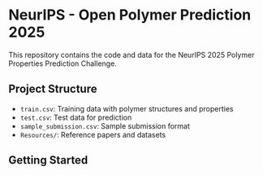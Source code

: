 # NeurIPS - Open Polymer Prediction 2025

This repository contains the code and data for the NeurIPS 2025 Polymer Properties Prediction Challenge.

## Project Structure

- `train.csv`: Training data with polymer structures and properties
- `test.csv`: Test data for prediction
- `sample_submission.csv`: Sample submission format
- `Resources/`: Reference papers and datasets

## Getting Started


